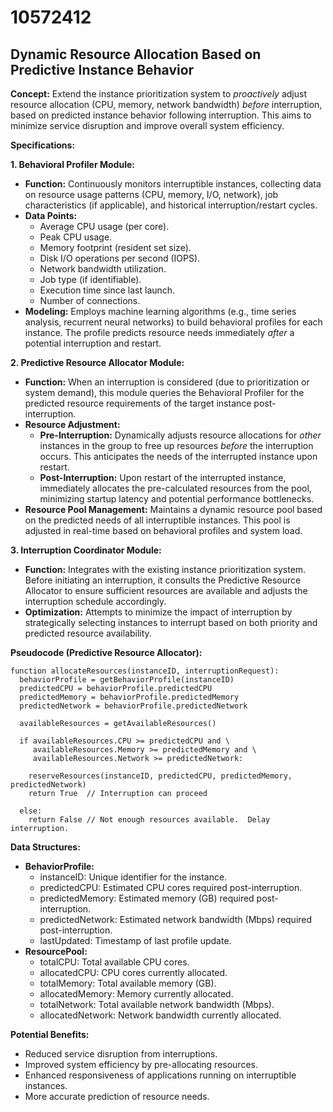 # 10572412

## Dynamic Resource Allocation Based on Predictive Instance Behavior

**Concept:** Extend the instance prioritization system to *proactively* adjust resource allocation (CPU, memory, network bandwidth) *before* interruption, based on predicted instance behavior following interruption. This aims to minimize service disruption and improve overall system efficiency.

**Specifications:**

**1. Behavioral Profiler Module:**

*   **Function:** Continuously monitors interruptible instances, collecting data on resource usage patterns (CPU, memory, I/O, network), job characteristics (if applicable), and historical interruption/restart cycles.
*   **Data Points:**
    *   Average CPU usage (per core).
    *   Peak CPU usage.
    *   Memory footprint (resident set size).
    *   Disk I/O operations per second (IOPS).
    *   Network bandwidth utilization.
    *   Job type (if identifiable).
    *   Execution time since last launch.
    *   Number of connections.
*   **Modeling:** Employs machine learning algorithms (e.g., time series analysis, recurrent neural networks) to build behavioral profiles for each instance. The profile predicts resource needs immediately *after* a potential interruption and restart.

**2. Predictive Resource Allocator Module:**

*   **Function:** When an interruption is considered (due to prioritization or system demand), this module queries the Behavioral Profiler for the predicted resource requirements of the target instance post-interruption.
*   **Resource Adjustment:**  
    *   **Pre-Interruption:** Dynamically adjusts resource allocations for *other* instances in the group to free up resources *before* the interruption occurs. This anticipates the needs of the interrupted instance upon restart.
    *   **Post-Interruption:** Upon restart of the interrupted instance, immediately allocates the pre-calculated resources from the pool, minimizing startup latency and potential performance bottlenecks.
*   **Resource Pool Management:** Maintains a dynamic resource pool based on the predicted needs of all interruptible instances.  This pool is adjusted in real-time based on behavioral profiles and system load.

**3. Interruption Coordinator Module:**

*   **Function:** Integrates with the existing instance prioritization system.  Before initiating an interruption, it consults the Predictive Resource Allocator to ensure sufficient resources are available and adjusts the interruption schedule accordingly.
*   **Optimization:** Attempts to minimize the impact of interruption by strategically selecting instances to interrupt based on both priority and predicted resource availability.

**Pseudocode (Predictive Resource Allocator):**

```
function allocateResources(instanceID, interruptionRequest):
  behaviorProfile = getBehaviorProfile(instanceID)
  predictedCPU = behaviorProfile.predictedCPU
  predictedMemory = behaviorProfile.predictedMemory
  predictedNetwork = behaviorProfile.predictedNetwork

  availableResources = getAvailableResources()

  if availableResources.CPU >= predictedCPU and \
     availableResources.Memory >= predictedMemory and \
     availableResources.Network >= predictedNetwork:
    
    reserveResources(instanceID, predictedCPU, predictedMemory, predictedNetwork)
    return True  // Interruption can proceed

  else:
    return False // Not enough resources available.  Delay interruption.
```

**Data Structures:**

*   **BehaviorProfile:**
    *   instanceID: Unique identifier for the instance.
    *   predictedCPU: Estimated CPU cores required post-interruption.
    *   predictedMemory: Estimated memory (GB) required post-interruption.
    *   predictedNetwork: Estimated network bandwidth (Mbps) required post-interruption.
    *   lastUpdated: Timestamp of last profile update.
*   **ResourcePool:**
    *   totalCPU: Total available CPU cores.
    *   allocatedCPU: CPU cores currently allocated.
    *   totalMemory: Total available memory (GB).
    *   allocatedMemory: Memory currently allocated.
    *   totalNetwork: Total available network bandwidth (Mbps).
    *   allocatedNetwork: Network bandwidth currently allocated.

**Potential Benefits:**

*   Reduced service disruption from interruptions.
*   Improved system efficiency by pre-allocating resources.
*   Enhanced responsiveness of applications running on interruptible instances.
*   More accurate prediction of resource needs.